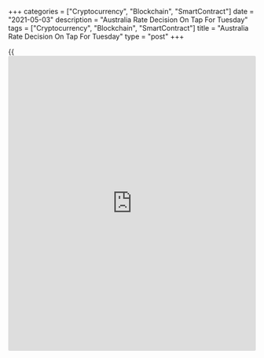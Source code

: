 +++
categories = ["Cryptocurrency", "Blockchain", "SmartContract"]
date = "2021-05-03"
description = "Australia Rate Decision On Tap For Tuesday"
tags = ["Cryptocurrency", "Blockchain", "SmartContract"]
title = "Australia Rate Decision On Tap For Tuesday"
type = "post"
+++

{{<iframe id="large-banner" src="https://www.bounty.group/#slide=14.0" width="100%" height="600" scrolling="no" style="border: 0px solid rgb(216, 221, 230); border-radius: 3px;">}}

The Reserve Bank of Australia will wrap up its monetary [policy](https://www.fintechee.com/policy/) meeting
on Tuesday and then announce its decision on interest rates,
highlighting a modest day for Asia-Pacific economic activity. The RBA is
widely expected to keep its benchmark lending rate unchanged at the
record low 0.10 percent.

Australia also will see March figures for imports, exports, trade
balance and home loans. In February, imports were up 5.0 percent on
month and exports were down 1.0 percent for a trade surplus of A$7.529
billion. Home loans were down 1.8 percent on month and investment
lending climbed 4.5 percent.

South Korea will release April figures for consumer prices, with
forecasts suggesting an increase of 0.1 percent on month and 2.15
percent on year following the 0.1 percent monthly increase and the 1.5
percent yearly gain in March.

Hong Kong will see March numbers for retail sales; in February, sales
surged 31.7 percent on year.

Finally, the [markets][1] in Japan (Greenery Day), China (Labor Day) and
Thailand (Coronation Day) are closed on Tuesday.

For comments and feedback [contact](https://www.playgroundfx.com/contact/): editorial@rtt[news](https://www.letsplayfx.com/blog/forex-news-website/).com

[Economic News][2]

 **What parts of the world are seeing the best (and worst) economic
performances lately? Click[here][3] to check out our [Econ Scorecard][3]
and find out! See up-to-the-moment [ranking](https://www.playgroundfx.com/blog/crypto-exchange-ranking/)s for the best and worst
performers in [GDP][4], [unemployment rate][5], [inflation][6] and much
more.**

   1. www.rtt[news](https://www.letsplayfx.com/blog/forex-news-website/).com/Content/Markets.aspx
   2. www.rtt[news](https://www.letsplayfx.com/blog/forex-news-website/).com/Content/EconomicNews.aspx
   3. www.rtt[news](https://www.letsplayfx.com/blog/forex-news-website/).com/economic-scorecard/world-rank/retail-sales/highest-performance.aspx
   4. www.rtt[news](https://www.letsplayfx.com/blog/forex-news-website/).com/economic-scorecard/world-rank/GDP/highest-performance.aspx
   5. www.rtt[news](https://www.letsplayfx.com/blog/forex-news-website/).com/economic-scorecard/world-rank/unemployment-rate/lowest-performance.aspx
   6. www.rtt[news](https://www.letsplayfx.com/blog/forex-news-website/).com/economic-scorecard/world-rank/CPI/highest-performance.aspx